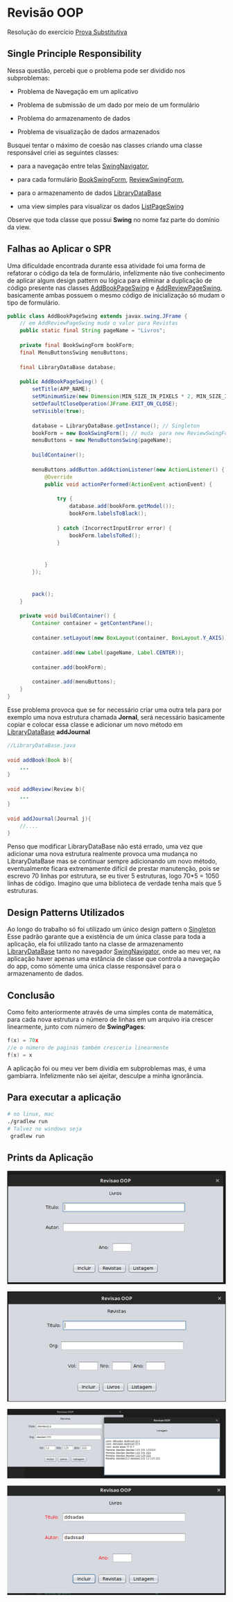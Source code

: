 # Revisão OOP

Resolução do exercício [Prova Substitutiva](docs/Prova%20Substitutiva%201.pdf)

## Single Principle Responsibility

Nessa questão, percebi que o problema pode ser dividido nos subproblemas:

- Problema de Navegação em um aplicativo

- Problema de submissão de um dado por meio de um formulário

- Problema do armazenamento de dados

- Problema de visualização de dados armazenados

Busquei tentar o máximo de coesão nas classes criando uma classe responsável criei as seguintes classes:

- para a navegação entre telas [SwingNavigator][SwingNavigator],

- para cada formulário [BookSwingForm][BookSwingForm],
[ReviewSwingForm][ReviewSwingForm],

- para o armazenamento de dados [LibraryDataBase][LibraryDataBase]

- uma view simples para visualizar os dados [ListPageSwing][ListPageSwing]

Observe que toda classe que possui __Swing__ no nome faz parte do domínio da view.

## Falhas ao Aplicar o SPR

Uma dificuldade encontrada durante essa atividade foi uma forma de refatorar o código da
tela de formulário, infelizmente não tive conhecimento de aplicar algum design pattern ou
lógica para eliminar a duplicação de código presente nas classes [AddBookPageSwing][AddBookPageSwing]
e [AddReviewPageSwing][AddReviewPageSwing], basicamente ambas possuem o mesmo código de inicialização
só mudam o tipo de formulário.

```java
public class AddBookPageSwing extends javax.swing.JFrame {
    // em AddReviewPageSwing muda o valor para Revistas
    public static final String pageName = "Livros"; 

    private final BookSwingForm bookForm;
    final MenuButtonsSwing menuButtons;

    final LibraryDataBase database;

    public AddBookPageSwing() {
        setTitle(APP_NAME);
        setMinimumSize(new Dimension(MIN_SIZE_IN_PIXELS * 2, MIN_SIZE_IN_PIXELS));
        setDefaultCloseOperation(JFrame.EXIT_ON_CLOSE);
        setVisible(true);

        database = LibraryDataBase.getInstance(); // Singleton
        bookForm = new BookSwingForm(); // muda  para new ReviewSwingForm(); 
        menuButtons = new MenuButtonsSwing(pageName);

        buildContainer();

        menuButtons.addButton.addActionListener(new ActionListener() {
            @Override
            public void actionPerformed(ActionEvent actionEvent) {

                try {
                    database.add(bookForm.getModel());
                    bookForm.labelsToBlack();

                } catch (IncorrectInputError error) {
                    bookForm.labelsToRed();
                }


            }
        });


        pack();
    }

    private void buildContainer() {
        Container container = getContentPane();

        container.setLayout(new BoxLayout(container, BoxLayout.Y_AXIS));

        container.add(new Label(pageName, Label.CENTER));

        container.add(bookForm);

        container.add(menuButtons);
    }
}
```

Esse problema provoca que se for necessário criar uma outra tela para por exemplo uma nova
estrutura chamada __Jornal__, será necessário basicamente copiar e colocar essa classe e
adicionar um novo método em [LibraryDataBase][LibraryDataBase] __addJournal__

```java
//LibraryDataBase.java

void addBook(Book b){
    ...
}

void addReview(Review b){
    ...
}

void addJournal(Journal j){
    //....
}
```

Penso que modificar LibraryDataBase não está errado, uma vez que
adicionar uma nova estrutura realmente provoca uma mudança no LibraryDataBase
mas se continuar sempre adicionando um novo método, eventualmente ficara extremamente
difícil de prestar manutenção, pois se escrevo 70 linhas por estrutura, se eu tiver
5 estruturas, logo  70*5 = 1050 linhas de código. Imagino que uma biblioteca de verdade
tenha mais que 5 estruturas.

## Design Patterns Utilizados

Ao longo do trabalho só foi utilizado um único design pattern o [Singleton][SingletonWiki]
Esse padrão garante que a existência de um única classe para toda a aplicação, ela foi utilizado
tanto na classe de armazenamento [LibraryDataBase][LibraryDataBase] tanto no navegador [SwingNavigator][SwingNavigator], onde ao meu ver, na aplicação haver apenas uma estância
de classe que controla a navegação do app, como sómente uma única classe responsável
para o armazenamento de dados.

## Conclusão

Como feito anteriormente através de uma simples conta de matemática, para cada nova
estrutura o número de linhas em um arquivo iria crescer linearmente, junto com número de
__SwingPages__:

```c
f(x) = 70x
//e o número de paginas também cresceria linearmente
f(x) = x
```

A aplicação foi ou meu ver bem dividia em subproblemas mas, é uma gambiarra. Infelizmente não sei ajeitar, desculpe a minha ignorância.

## Para executar a aplicação

```bash
# no linux, mac
./gradlew run
# Talvez no windows seja
 gradlew run 
```

## Prints da Aplicação

![Livros](docs/livros.png)

![Revistas](docs/revistas.png)

![Listagem](docs/listagem.png)

![tratamento de erro](docs/tratamento_de_erro.png)

[ListPageSwing]:src/main/java/reviso_oop/listItens/ListPageSwing.java
[LibraryDataBase]:src/main/java/reviso_oop/libraryDataBase/LibraryDataBase.java
[BookSwingForm]:src/main/java/reviso_oop/addModel/BookSwingForm.java
[ReviewSwingForm]:src/main/java/reviso_oop/addModel/ReviewSwingForm.java.java
[AddBookPageSwing]:src/main/java/reviso_oop/addModel/AddBookPageSwing.java
[AddReviewPageSwing]:src/main/java/reviso_oop/addModel/AddReviewPageSwing.java
[SwingNavigator]:/src/main/java/reviso_oop/SwingNavigator.java
[SingletonWiki]:https://pt.wikipedia.org/wiki/Singleton

